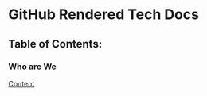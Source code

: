 # GitHub Rendered Tech Docs

## Table of Contents:

### Who are We

[Content](https://github.com/RecursiveThinking/recursive_thinking_website_tech_docs/blob/master/markdown/whoWeAre.md)
